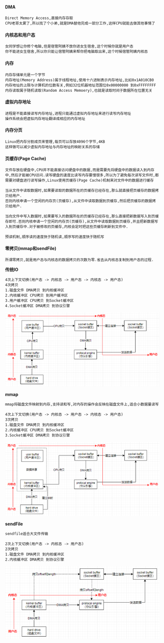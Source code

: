 #### DMA

```
Direct Memory Access,直接内存存取
CPU老哥太累了,所以找了个小弟,就是DMA替他完成一部分工作,这样CPU就能去做其他事情了
```

#### 内核态和用户态

```
女同学想让你修个电脑,但是宿管阿姨不放你进女生宿舍,这个时候你就是用户态
你不能进女生宿舍,所以你只能让宿管阿姨来帮你把电脑取出来,这个时候宿管阿姨内核态
```

#### 内存

```
内存存储单元是一个字节
内存地址(Memory Address)属于线程地址,使用十六进制表示内存地址,比如0x1A010CB0
内存地址的上限与计算机的位数有关,例如32位机器地址范围位0x00000000 到0xFFFFFFFF
内存读取属于随机读取(Random Access Memoery),也就是读取时间于数据所在位置无关
```

#### 虚拟内存地址

```
进程是不能直接读写内存地址,进程只能通过虚拟内存地址来进行读写内存地址
操作系统会把虚拟内存地址翻译成相应的内存地址
```

#### 内存分页

```
Linux把内存分割成页来管理,每页可以存放4096个字节,4KB
这样做可以减少虚拟内存地址与内存地址的映射关系的存储
```

#### 页缓存(Page Cache)

```
文件存放在硬盘中,CPU并不能直接访问硬盘中的数据,而是需要先将硬盘中的数据读入到内存中,然后才能被CPU访问.读写硬盘的速度比读写内存要慢很多,所以为了避免每次读写文件时,都需要对硬盘进行读写操作,Linux使用页缓存(Page Cache)机制来对文件中的数据进行缓存

当从文件中读取数据时,如果要读取的数据所在的页缓存已经存在,那么就直接把页缓存的数据拷贝给用户.
否则内核申请一个空闲的内存页(页缓存),从文件中读取数据到页缓存,然后把页缓存的数据拷贝给用户.

当向文件中写入数据时,如果要写入的数据所在的页缓存已经存在,那么直接把新数据写入到页缓存即可.否则内核申请一个空闲的内存页(页缓存),从文件中读取数据到页缓存,并且把新数据写入到页缓存中.对于被修改的页缓存,内核会定时把这些页缓存刷新到文件中.

预读机制,顺序读的速度快于随机读,顺序写的速度快于随机写
```

#### 零拷贝(mmap和sendFile)

```
所谓零拷贝,就是用户态与内核态的数据拷贝的次数为零.省去从内核态复制到用户态的过程.
```

**传统IO**

```
4次上下文切换(用户态 -> 内核态 -> 用户态 -> 内核态 -> 用户态)
4次拷贝
1.磁盘文件 DMA拷贝 到内核缓冲区
2.内核缓冲区 CPU拷贝 到用户缓冲区
3.用户缓冲区 CPU拷贝 到Socket缓冲区
4.Socket缓冲区 DMA拷贝 到协议引擎
```

![传统IO](./传统IO.png)

**mmap**

```
mmap将磁盘文件映射到内存,支持读和写,对内存的操作会反映在磁盘文件上,适合小数据量读写

4次上下文切换(用户态 -> 内核态 -> 用户态 -> 内核态 -> 用户态)
3次拷贝
1.磁盘文件 DMA拷贝 到内核缓冲区
2.内核缓冲区 CPU拷贝 到Socket缓冲区
3.Socket缓冲区 DMA拷贝 到协议引擎
```

![mmap](./mmap.png)

**sendFile**

```
sendfile适合大文件传输

2次上下文切换(用户态 -> 内核态 -> 用户态)
2次拷贝
1.磁盘文件 DMA拷贝 到内核缓冲区
2.内核缓冲区 DMA拷贝 到协议引擎
```

![sendFile](./sendFile.png)